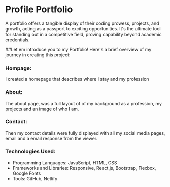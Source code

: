 # Profile Portfolio
A portfolio offers a tangible display of their coding prowess, projects, and growth, acting as a passport to exciting opportunities.
It's the ultimate tool for standing out in a competitive field, proving capability beyond academic credentials.

##Let em introduce you to my Portfolio! Here's a brief overview of my journey in creating this project:

### Hompage:
I created a homepage that describes where I stay and my profession

### About:
The about page, was a full layout of of my background as a profession, my projects and an image of who I am.

### Contact:
Then my contact details were fully displayed with all my social media pages, email and a email response from the viewer.

### Technologies Used:
- Programming Languages: JavaScript, HTML, CSS
- Frameworks and Libraries: Responsive, React.js, Bootstrap, Flexbox, Google Fonts
- Tools: GitHub, Netlify
